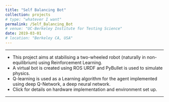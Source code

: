 ```yaml
---
title: "Self Balancing Bot"
collection: projects
# type: "whatever I want"
permalink: /Self_Balancing_Bot
# venue: "UC-Berkeley Institute for Testing Science"
date: 2019-03-01
# location: "Berkeley CA, USA"
---
```

---
* This project aims at stabilising a two-wheeled robot (naturally in non-equilibrium) using Reinforcement Learning. 
* A virtual bot is created using ROS URDF and PyBullet is used to simulate physics. 
* Q-learning is used as a Learning algorithm for the agent implemented using deep Q-Network, a deep neural network. 
* Click for details on hardware implementation and environment set up.

---
